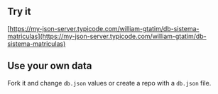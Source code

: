 ## Try it

[https://my-json-server.typicode.com/william-gtatim/db-sistema-matriculas](https://my-json-server.typicode.com/william-gtatim/db-sistema-matriculas)
## Use your own data

Fork it and change `db.json` values or create a repo with a `db.json` file.
